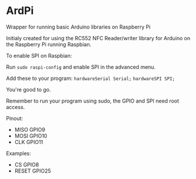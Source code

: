 # ArdPi
Wrapper for running basic Arduino libraries on Raspberry Pi

Initialy created for using the RC552 NFC Reader/writer library for Arduino on the Raspberry Pi running Raspbian.

To enable SPI on Raspbian:

Run `sudo raspi-config` and enable SPI in the advanced menu.

Add these to your program:
`hardwareSerial Serial;`
`hardwareSPI SPI;`

You're good to go.

Remember to run your program using sudo, the GPIO and SPI need root access.

Pinout:
- MISO	GPIO9
- MOSI	GPIO10
- CLK	GPIO11

Examples:
- CS	GPIO8
- RESET	GPIO25

